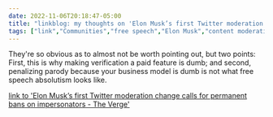 ---date: 2022-11-06T20:18:47-05:00title: "linkblog: my thoughts on 'Elon Musk’s first Twitter moderation change calls for permanent bans on impersonators - The Verge'"tags: ["link","Communities","free speech","Elon Musk","content moderation","Twitter","Twitter verification"]---They're so obvious as to almost not be worth pointing out, but two points: First, this is why making verification a paid feature is dumb; and second, penalizing parody because your business model is dumb is not what free speech absolutism looks like. [link to 'Elon Musk’s first Twitter moderation change calls for permanent bans on impersonators - The Verge'](https://www.theverge.com/2022/11/6/23443871/elon-musk-twitter-permaban-impersonation-parody)